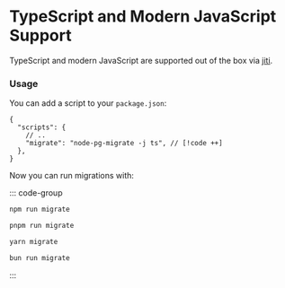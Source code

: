 # TypeScript and Modern JavaScript Support

TypeScript and modern JavaScript are supported out of the box via [jiti](https://github.com/unjs/jiti).

### Usage

You can add a script to your `package.json`:

```jsonc
{
  "scripts": {
    // ..
    "migrate": "node-pg-migrate -j ts", // [!code ++]
  },
}
```

Now you can run migrations with:

::: code-group

```bash [npm]
npm run migrate
```

```bash [pnpm]
pnpm run migrate
```

```bash [yarn]
yarn migrate
```

```bash [bun]
bun run migrate
```

:::
